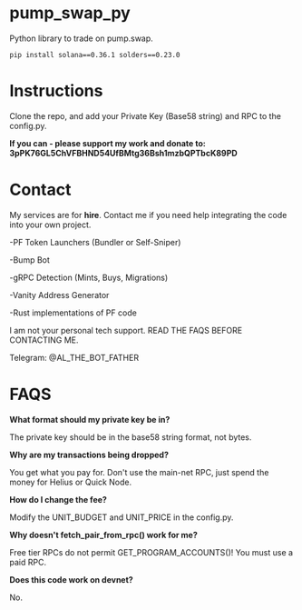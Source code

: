 # pump_swap_py

Python library to trade on pump.swap. 

```
pip install solana==0.36.1 solders==0.23.0
```

# Instructions

Clone the repo, and add your Private Key (Base58 string) and RPC to the config.py.

**If you can - please support my work and donate to: 3pPK76GL5ChVFBHND54UfBMtg36Bsh1mzbQPTbcK89PD**


# Contact

My services are for **hire**. Contact me if you need help integrating the code into your own project. 

-PF Token Launchers (Bundler or Self-Sniper)

-Bump Bot

-gRPC Detection (Mints, Buys, Migrations)

-Vanity Address Generator

-Rust implementations of PF code

I am not your personal tech support. READ THE FAQS BEFORE CONTACTING ME. 

Telegram: @AL_THE_BOT_FATHER


# FAQS

**What format should my private key be in?** 

The private key should be in the base58 string format, not bytes. 

**Why are my transactions being dropped?** 

You get what you pay for. Don't use the main-net RPC, just spend the money for Helius or Quick Node.

**How do I change the fee?** 

Modify the UNIT_BUDGET and UNIT_PRICE in the config.py. 

**Why doesn't fetch_pair_from_rpc() work for me?** 

Free tier RPCs do not permit GET_PROGRAM_ACCOUNTS()! You must use a paid RPC. 

**Does this code work on devnet?**

No. 
